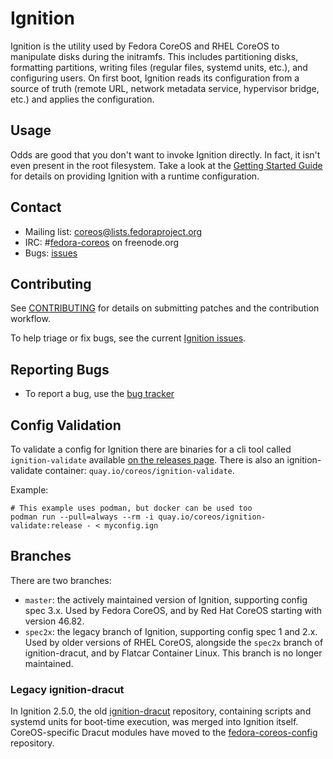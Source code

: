 # Ignition

Ignition is the utility used by Fedora CoreOS and RHEL CoreOS to manipulate disks during the initramfs. This includes partitioning disks, formatting partitions, writing files (regular files, systemd units, etc.), and configuring users. On first boot, Ignition reads its configuration from a source of truth (remote URL, network metadata service, hypervisor bridge, etc.) and applies the configuration.

## Usage

Odds are good that you don't want to invoke Ignition directly. In fact, it isn't even present in the root filesystem. Take a look at the [Getting Started Guide][getting started] for details on providing Ignition with a runtime configuration.

## Contact

- Mailing list: [coreos@lists.fedoraproject.org](https://lists.fedoraproject.org/archives/list/coreos@lists.fedoraproject.org/)
- IRC: #[fedora-coreos](irc://irc.freenode.org:6697/#fedora-coreos) on freenode.org
- Bugs: [issues][issues]

## Contributing

See [CONTRIBUTING](CONTRIBUTING.md) for details on submitting patches and the contribution workflow.

To help triage or fix bugs, see the current [Ignition issues](https://github.com/coreos/ignition/issues/).

## Reporting Bugs

- To report a bug, use the [bug tracker][issues]

## Config Validation

To validate a config for Ignition there are binaries for a cli tool called `ignition-validate` available [on the releases page][releases]. There is also an ignition-validate container: `quay.io/coreos/ignition-validate`.

Example:
```
# This example uses podman, but docker can be used too
podman run --pull=always --rm -i quay.io/coreos/ignition-validate:release - < myconfig.ign
```

## Branches

There are two branches:
- `master`: the actively maintained version of Ignition, supporting config
  spec 3.x.  Used by Fedora CoreOS, and by Red Hat CoreOS starting with
  version 46.82.
- `spec2x`: the legacy branch of Ignition, supporting config spec 1 and 2.x.
  Used by older versions of RHEL CoreOS, alongside the `spec2x` branch of
  ignition-dracut, and by Flatcar Container Linux.  This branch is no
  longer maintained.

### Legacy ignition-dracut

In Ignition 2.5.0, the old [ignition-dracut](https://github.com/coreos/ignition-dracut) repository, containing scripts and systemd units for boot-time execution, was merged into Ignition itself.  CoreOS-specific Dracut modules have moved to the [fedora-coreos-config](https://github.com/coreos/fedora-coreos-config) repository.

[getting started]: docs/getting-started.md
[issues]:  https://github.com/coreos/ignition/issues/new/choose
[releases]: https://github.com/coreos/ignition/releases
